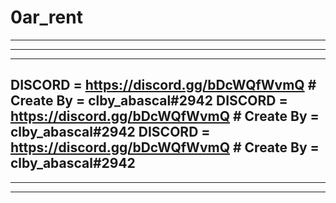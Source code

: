 # 0ar_rent
---------------------------------------------
---------------------------------------------
---------------------------------------------
DISCORD = https://discord.gg/bDcWQfWvmQ  # Create By = clby_abascal#2942
DISCORD = https://discord.gg/bDcWQfWvmQ  # Create By = clby_abascal#2942
DISCORD = https://discord.gg/bDcWQfWvmQ  # Create By = clby_abascal#2942
---------------------------------------------
---------------------------------------------
---------------------------------------------
